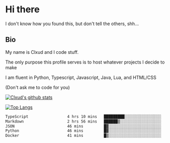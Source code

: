 

# Hi there
I don't know how you found this, but don't tell the others, shh...

## Bio
My name is Clxud and I code stuff.

The only purpose this profile serves is to host whatever projects I decide to make

I am fluent in Python, Typescript, Javascript, Java, Lua, and HTML/CSS



(Don't ask me to code for you)

[![Clxud's github stats](https://github-readme-stats.vercel.app/api?username=cloudwithax&count_private=true&theme=dark&show_icons=true)](https://github.com/anuraghazra/github-readme-stats) 

[![Top Langs](https://github-readme-stats.vercel.app/api/top-langs/?username=cloudwithax&theme=dark)](https://github.com/anuraghazra/github-readme-stats)

<!--START_SECTION:waka-->

```txt
TypeScript                 4 hrs 10 mins   █████████░░░░░░░░░░░░░░░░   35.73 %
Markdown                   2 hrs 56 mins   ██████▒░░░░░░░░░░░░░░░░░░   25.16 %
JSON                       46 mins         █▓░░░░░░░░░░░░░░░░░░░░░░░   06.67 %
Python                     46 mins         █▓░░░░░░░░░░░░░░░░░░░░░░░   06.62 %
Docker                     41 mins         █▒░░░░░░░░░░░░░░░░░░░░░░░   05.87 %
```

<!--END_SECTION:waka-->







